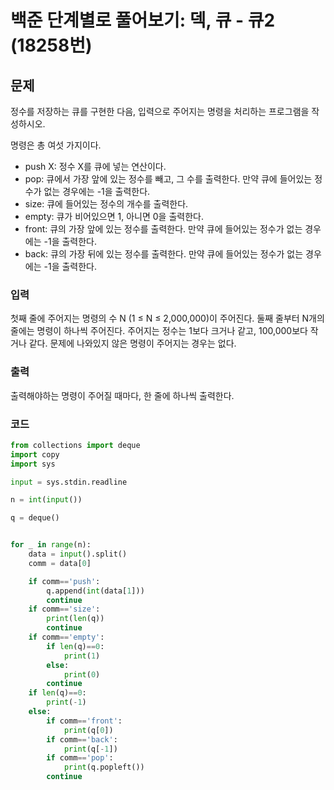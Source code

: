 # 백준 단계별로 풀어보기: 덱, 큐 - 큐2 (18258번)
## 문제
정수를 저장하는 큐를 구현한 다음, 입력으로 주어지는 명령을 처리하는 프로그램을 작성하시오.

명령은 총 여섯 가지이다.

- push X: 정수 X를 큐에 넣는 연산이다.
- pop: 큐에서 가장 앞에 있는 정수를 빼고, 그 수를 출력한다. 만약 큐에 들어있는 정수가 없는 경우에는 -1을 출력한다.
- size: 큐에 들어있는 정수의 개수를 출력한다.
- empty: 큐가 비어있으면 1, 아니면 0을 출력한다.
- front: 큐의 가장 앞에 있는 정수를 출력한다. 만약 큐에 들어있는 정수가 없는 경우에는 -1을 출력한다.
- back: 큐의 가장 뒤에 있는 정수를 출력한다. 만약 큐에 들어있는 정수가 없는 경우에는 -1을 출력한다.

### 입력
첫째 줄에 주어지는 명령의 수 N (1 ≤ N ≤ 2,000,000)이 주어진다. 둘째 줄부터 N개의 줄에는 명령이 하나씩 주어진다. 주어지는 정수는 1보다 크거나 같고, 100,000보다 작거나 같다. 문제에 나와있지 않은 명령이 주어지는 경우는 없다.

### 출력
출력해야하는 명령이 주어질 때마다, 한 줄에 하나씩 출력한다.


### 코드
```python
from collections import deque
import copy
import sys

input = sys.stdin.readline

n = int(input())

q = deque()


for _ in range(n):
    data = input().split()
    comm = data[0]

    if comm=='push':
        q.append(int(data[1]))
        continue
    if comm=='size':
        print(len(q))
        continue
    if comm=='empty':
        if len(q)==0:
            print(1)
        else:
            print(0)
        continue
    if len(q)==0:
        print(-1)
    else:
        if comm=='front':
            print(q[0])
        if comm=='back':
            print(q[-1])
        if comm=='pop':
            print(q.popleft())
        continue
```
